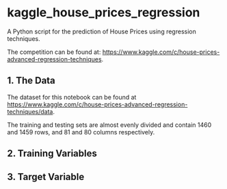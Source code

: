# kaggle_house_prices_regression
A Python script for the prediction of House Prices using regression techniques.

The competition can be found at: https://www.kaggle.com/c/house-prices-advanced-regression-techniques.

## 1. The Data

The dataset for this notebook can be found at https://www.kaggle.com/c/house-prices-advanced-regression-techniques/data.

The training and testing sets are almost evenly divided and contain 1460 and 1459 rows, and 81 and 80 columns respectively.

## 2. Training Variables

## 3. Target Variable
